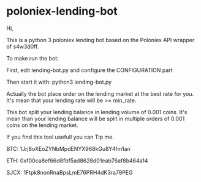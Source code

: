 # poloniex-lending-bot
Hi,

This is a python 3 poloniex lending bot based on the Poloniex API wrapper of s4w3d0ff.

To make run the bot:

First, edit lending-bot.py and configure the CONFIGURATION part

Then start it with:
python3 lending-bot.py

Actually the bot place order on the lending market at the best rate for you.
It's mean that your lending rate will be >= min_rate.

This bot split your lending balance in lending volume of 0.001 coins.
It's mean than your lending balance will be split in multiple orders of 0.001 coins on the lending market.

If you find this tool usefull you can Tip me.

BTC: 1Jrj8oXEoZYNbMpdENYX968kGu8Y4fm1an

ETH: 0xf00ca8ef66d8fbf5ad8628d01eab76af8b464a14

SJCX: 1Ftpk8nonRnaBpsLmE76PRH4dK3ra79PEG
